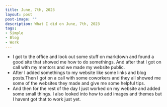 ```yaml
---
title: June, 7th, 2023
layout: post
post-image: ""
description: What I did on June, 7th, 2023
tags:
- Simple
- Blog
- Work
---
```


- I got to the office and look out some stuff on markdown and found a good site that showed me how to do somethings. And after that I got on call with my mentors and we made my website public.
- After I added somethings to my website like some links and blog posts.Then I got on a call with some coworkers and they all showed me some of the websites they made and give me some helpful tips.
- And then for the rest of the day I just worked on my website and added some small things. I also looked into how to add images and themes but I havent got that to work just yet.